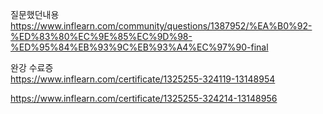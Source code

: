 질문했던내용     
https://www.inflearn.com/community/questions/1387952/%EA%B0%92-%ED%83%80%EC%9E%85%EC%9D%98-%ED%95%84%EB%93%9C%EB%93%A4%EC%97%90-final     

완강 수료증     
https://www.inflearn.com/certificate/1325255-324119-13148954     

https://www.inflearn.com/certificate/1325255-324214-13148956
